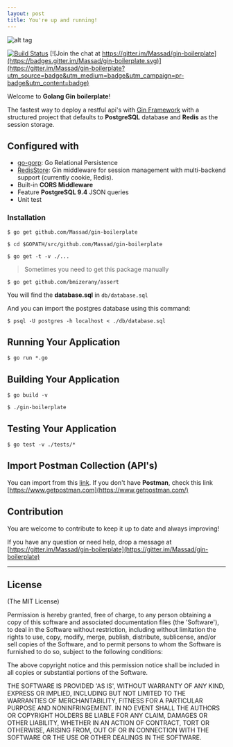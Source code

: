```yaml
---
layout: post
title: You're up and running!
---
```


![alt tag](https://upload.wikimedia.org/wikipedia/commons/2/23/Golang.png)

[![Build Status](https://travis-ci.org/Massad/gin-boilerplate.svg?branch=master)](https://travis-ci.org/Massad/gin-boilerplate)
[![Join the chat at https://gitter.im/Massad/gin-boilerplate](https://badges.gitter.im/Massad/gin-boilerplate.svg)](https://gitter.im/Massad/gin-boilerplate?utm_source=badge&utm_medium=badge&utm_campaign=pr-badge&utm_content=badge)

Welcome to **Golang Gin boilerplate**!

The fastest way to deploy a restful api's with [Gin Framework](https://gin-gonic.github.io/gin/) with a structured project that defaults to **PostgreSQL** database and **Redis** as the session storage.

## Configured with

* [go-gorp](https://github.com/go-gorp/gorp): Go Relational Persistence
* [RedisStore](https://github.com/gin-gonic/contrib/tree/master/sessions): Gin middleware for session management with multi-backend support (currently cookie, Redis).
* Built-in **CORS Middleware**
* Feature **PostgreSQL 9.4** JSON queries
* Unit test

### Installation

```
$ go get github.com/Massad/gin-boilerplate
```

```
$ cd $GOPATH/src/github.com/Massad/gin-boilerplate
```

```
$ go get -t -v ./...
```

> Sometimes you need to get this package manually
```
$ go get github.com/bmizerany/assert
```

You will find the **database.sql** in `db/database.sql`

And you can import the postgres database using this command:
```
$ psql -U postgres -h localhost < ./db/database.sql
```

## Running Your Application

```
$ go run *.go
```

## Building Your Application

```
$ go build -v
```

```
$ ./gin-boilerplate
```

## Testing Your Application

```
$ go test -v ./tests/*
```


## Import Postman Collection (API's)
You can import from this [link](https://www.getpostman.com/collections/ac0680f90961bafd5de7). If you don't have **Postman**, check this link [https://www.getpostman.com](https://www.getpostman.com/)

## Contribution

You are welcome to contribute to keep it up to date and always improving!

If you have any question or need help, drop a message at [https://gitter.im/Massad/gin-boilerplate](https://gitter.im/Massad/gin-boilerplate)

---

## License
(The MIT License)

Permission is hereby granted, free of charge, to any person obtaining
a copy of this software and associated documentation files (the
'Software'), to deal in the Software without restriction, including
without limitation the rights to use, copy, modify, merge, publish,
distribute, sublicense, and/or sell copies of the Software, and to
permit persons to whom the Software is furnished to do so, subject to
the following conditions:

The above copyright notice and this permission notice shall be
included in all copies or substantial portions of the Software.

THE SOFTWARE IS PROVIDED 'AS IS', WITHOUT WARRANTY OF ANY KIND,
EXPRESS OR IMPLIED, INCLUDING BUT NOT LIMITED TO THE WARRANTIES OF
MERCHANTABILITY, FITNESS FOR A PARTICULAR PURPOSE AND NONINFRINGEMENT.
IN NO EVENT SHALL THE AUTHORS OR COPYRIGHT HOLDERS BE LIABLE FOR ANY
CLAIM, DAMAGES OR OTHER LIABILITY, WHETHER IN AN ACTION OF CONTRACT,
TORT OR OTHERWISE, ARISING FROM, OUT OF OR IN CONNECTION WITH THE
SOFTWARE OR THE USE OR OTHER DEALINGS IN THE SOFTWARE.